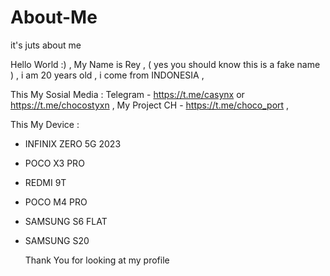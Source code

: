# About-Me
it's juts about me

Hello World :) ,
My Name is Rey , ( yes you should know this is a fake name ) ,
i am 20 years old ,
i come from INDONESIA ,

This My Sosial Media :
Telegram - https://t.me/casynx or https://t.me/chocostyxn ,
My Project CH - https://t.me/choco_port ,

This My Device :
- INFINIX ZERO 5G 2023
- POCO X3 PRO
- REDMI 9T
- POCO M4 PRO
- SAMSUNG S6 FLAT
- SAMSUNG S20

  Thank You for looking at my profile
